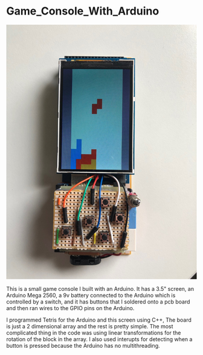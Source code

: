 # Game_Console_With_Arduino

![Gameboy in action](Demos/Game_Running_1.jpg)

This is a small game console I built with an Arduino.
It has a 3.5" screen, an Arduino Mega 2560, a 9v battery connected to the Arduino which is controlled by a switch,
and it has buttons that I soldered onto a pcb board and then ran wires to the GPIO pins on the Arduino.

I programmed Tetris for the Arduino and this screen using C++,
The board is just a 2 dimensional array and the rest is pretty simple.
The most complicated thing in the code was using linear transformations for the rotation of the block in the array.
I also used interupts for detecting when a button is pressed because the Arduino has no multithreading.
